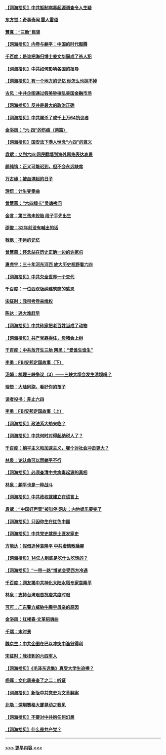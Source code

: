 #### [【网海拾贝】中共抵制病毒起源调查令人生疑](../pages/nsc993/n13017785.md?t=06130151) 
#### [东方觉：奇事奇闻 雷人雷语](../pages/nsc993/n13017577.md?t=06130151) 
#### [慧真：“三胎”民谣](../pages/nsc993/n13017394.md?t=06130151) 
#### [【网海拾贝】内卷与躺平：中国的时代图腾](../pages/nsc993/n13016128.md?t=06130151) 
#### [千百度：是谁把海归博士姜文华逼成了杀人犯](../pages/nsc993/n13015218.md?t=06130151) 
#### [【网海拾贝】中共如何影响各国的报导](../pages/nsc993/n13012599.md?t=06130151) 
#### [【网海拾贝】有一个地方的记忆 你怎么也抹不掉](../pages/nsc993/n13009802.md?t=06130151) 
#### [古风：中共企图通过假美钞搞乱美国金融市场](../pages/nsc993/n13009626.md?t=06130151) 
#### [【网海拾贝】反共是最大的政治正确](../pages/nsc993/n13007051.md?t=06130151) 
#### [【网海拾贝】中共屠杀了成千上万64抗议者](../pages/nsc993/n13002713.md?t=06130151) 
#### [金浴凤：“六·四”的伤痕（两篇）](../pages/nsc993/n13001719.md?t=06130151) 
#### [【网海拾贝】国安法下港人悼念“六四”的意义](../pages/nsc993/n13001039.md?t=06130151) 
#### [袁斌：又到六四 网民翻墙到海外网络表达哀思](../pages/nsc993/n13000995.md?t=06130151) 
#### [颜纯钩：正义可能迟到，但不会永远缺席](../pages/nsc993/n13000920.md?t=06130151) 
#### [万古缘：被血漂起的日子](../pages/nsc993/n13000914.md?t=06130151) 
#### [理悟：计生变奏曲](../pages/nsc993/n13000414.md?t=06130151) 
#### [曾慧燕：“六四绿卡”灵魂拷问](../pages/nsc993/n13000277.md?t=06130151) 
#### [金言：第三孩未投胎 段子手先出生](../pages/nsc993/n13000215.md?t=06130151) 
#### [邵俊：32年前没有喊出的话](../pages/nsc993/n13000181.md?t=06130151) 
#### [戟枫：不远的记忆](../pages/nsc993/n13000121.md?t=06130151) 
#### [曾慧燕：怀念站在历史正确一边的许家屯](../pages/nsc993/n13000073.md?t=06130151) 
#### [惠虎宇：三十年河东河西 放大历史视野看六四](../pages/nsc993/n13000018.md?t=06130151) 
#### [【网海拾贝】中共欠全世界一个交代](../pages/nsc993/n12998706.md?t=06130151) 
#### [千百度：一位西双版纳建筑商的感恩](../pages/nsc993/n12998487.md?t=06130151) 
#### [宋征时：我带考卷来维权](../pages/nsc993/n12994088.md?t=06130151) 
#### [陈达：逃大难赶早](../pages/nsc993/n12993569.md?t=06130151) 
#### [【网海拾贝】中共砖家把老百姓当成了动物](../pages/nsc993/n12993483.md?t=06130151) 
#### [【网海拾贝】共产党靠得住，母猪会上树](../pages/nsc993/n12990730.md?t=06130151) 
#### [千百度：中共放开生三胎 网民：“爱谁生谁生”](../pages/nsc993/n12990644.md?t=06130151) 
#### [李勇：FBI安邦定国故事（下）](../pages/nsc993/n12987854.md?t=06130151) 
#### [汤姆：梳理三峡争议（3）——三峡大坝会发生溃坝吗？](../pages/nsc993/n12989806.md?t=06130151) 
#### [理悟：大陆同胞，看好你的孩子](../pages/nsc993/n12989778.md?t=06130151) 
#### [读者投书：非止六四](../pages/nsc993/n12989673.md?t=06130151) 
#### [李勇：FBI安邦定国故事（上）](../pages/nsc993/n12987749.md?t=06130151) 
#### [【网海拾贝】政法系大劫来临？](../pages/nsc993/n12987596.md?t=06130151) 
#### [【网海拾贝】中共何时对得起纳税人了？](../pages/nsc993/n12985578.md?t=06130151) 
#### [千百度：躺平主义和加速主义，哪个对社会冲击更大？](../pages/nsc993/n12985512.md?t=06130151) 
#### [林泉：论认命可以而躺平不行](../pages/nsc993/n12985505.md?t=06130151) 
#### [【网海拾贝】必须查清中共病毒起源的真相](../pages/nsc993/n12984276.md?t=06130151) 
#### [林泉：躺平也是一种战斗](../pages/nsc993/n12984194.md?t=06130151) 
#### [【网海拾贝】中共政权就建立在谎言上](../pages/nsc993/n12981880.md?t=06130151) 
#### [袁斌：“中国好声音”被叫停 网友：内地娱乐要完了](../pages/nsc993/n12981826.md?t=06130151) 
#### [【网海拾贝】只因你生在红色中国](../pages/nsc993/n12979096.md?t=06130151) 
#### [【网海拾贝】中共党史就是土匪发家史](../pages/nsc993/n12976478.md?t=06130151) 
#### [方能达：假借追悼袁隆平 中共虚情散臊腥](../pages/nsc993/n12976396.md?t=06130151) 
#### [【网海拾贝】14亿人到底是吃什么吃饱的？](../pages/nsc993/n12974125.md?t=06130151) 
#### [【网海拾贝】“一带一路”博览会受西方冷遇](../pages/nsc993/n12971787.md?t=06130151) 
#### [千百度：网友揭中共神化大陆水稻专家袁隆平](../pages/nsc993/n12971733.md?t=06130151) 
#### [林泉：支持台湾艰苦抗疫共度时艰](../pages/nsc993/n12971350.md?t=06130151) 
#### [可可：广东警方威胁牛腾宇母亲的原因](../pages/nsc993/n12971100.md?t=06130151) 
#### [金浴凤：红楼春·文革招魂曲](../pages/nsc993/n12970354.md?t=06130151) 
#### [千瑞：末时景](../pages/nsc993/n12970337.md?t=06130151) 
#### [魏京生：中共企图在巴以冲突中渔翁得利](../pages/nsc993/n12970286.md?t=06130151) 
#### [宋征时：我找到的六四军人](../pages/nsc993/n12970213.md?t=06130151) 
#### [【网海拾贝】《毛泽东选集》真受大学生追捧？](../pages/nsc993/n12968779.md?t=06130151) 
#### [杨晖：文化局来查了之二：听证](../pages/nsc993/n12966528.md?t=06130151) 
#### [【网海拾贝】新版中共党史为文革翻案](../pages/nsc993/n12967526.md?t=06130151) 
#### [北隐：深圳赛格大厦晃动之我见](../pages/nsc993/n12967393.md?t=06130151) 
#### [【网海拾贝】不要对中共抱任何幻想](../pages/nsc993/n12965222.md?t=06130151) 
#### [【网海拾贝】什么是共产党？](../pages/nsc993/n12962781.md?t=06130151) 

----
#### [ >>> 更早内容 <<< ](../indexes/nsc993-earlier.md)

